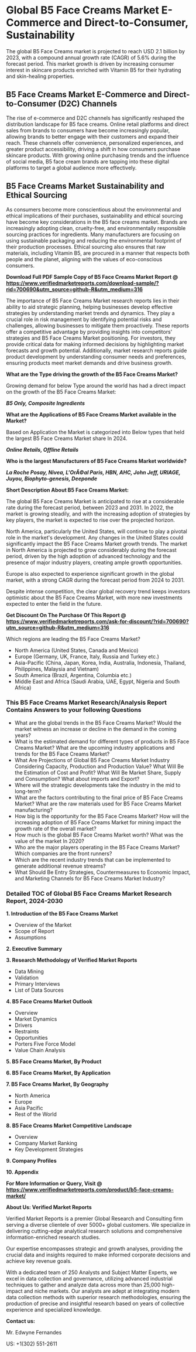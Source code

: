 <h1>Global B5 Face Creams Market E-Commerce and Direct-to-Consumer, Sustainability</h1><p class=""><p>The global B5 Face Creams market is projected to reach USD 2.1 billion by 2023, with a compound annual growth rate (CAGR) of 5.6% during the forecast period. This market growth is driven by increasing consumer interest in skincare products enriched with Vitamin B5 for their hydrating and skin-healing properties.</p><h2>B5 Face Creams Market E-Commerce and Direct-to-Consumer (D2C) Channels</h2><p>The rise of e-commerce and D2C channels has significantly reshaped the distribution landscape for B5 face creams. Online retail platforms and direct sales from brands to consumers have become increasingly popular, allowing brands to better engage with their customers and expand their reach. These channels offer convenience, personalized experiences, and greater product accessibility, driving a shift in how consumers purchase skincare products. With growing online purchasing trends and the influence of social media, B5 face cream brands are tapping into these digital platforms to target a global audience more effectively.</p><h2>B5 Face Creams Market Sustainability and Ethical Sourcing</h2><p>As consumers become more conscientious about the environmental and ethical implications of their purchases, sustainability and ethical sourcing have become key considerations in the B5 face creams market. Brands are increasingly adopting clean, cruelty-free, and environmentally responsible sourcing practices for ingredients. Many manufacturers are focusing on using sustainable packaging and reducing the environmental footprint of their production processes. Ethical sourcing also ensures that raw materials, including Vitamin B5, are procured in a manner that respects both people and the planet, aligning with the values of eco-conscious consumers.</p></p><p class=""><strong>Download Full PDF Sample Copy of B5 Face Creams Market Report @ <a href="https://www.verifiedmarketreports.com/download-sample/?rid=700690&utm_source=github-R&utm_medium=316" target="_blank">https://www.verifiedmarketreports.com/download-sample/?rid=700690&utm_source=github-R&utm_medium=316</a></strong></p><p>The importance of&nbsp;B5 Face Creams Market research reports lies in their ability to aid strategic planning, helping businesses develop effective strategies by understanding market trends and dynamics. They play a crucial role in risk management by identifying potential risks and challenges, allowing businesses to mitigate them proactively. These reports offer a competitive advantage by providing insights into competitors' strategies and B5 Face Creams Market positioning. For investors, they provide critical data for making informed decisions by highlighting market forecasts and growth potential. Additionally, market research reports guide product development by understanding consumer needs and preferences, ensuring products meet market demands and drive business growth.</p><p><strong>What are the&nbsp;Type driving the growth of the B5 Face Creams Market?</strong></p><p id="" class="">Growing demand for below Type around the world has had a direct impact on the growth of the B5 Face Creams Market:</p><p class=""><em><strong>B5 Only, Composite Ingredients</strong></em></p><p class=""><strong>What are the&nbsp;Applications&nbsp;of B5 Face Creams Market available in the Market?</strong></p><p id="" class="">Based on Application the Market is categorized into Below types that held the largest B5 Face Creams Market share In 2024.</p><p class=""><em><strong>Online Retails, Offline Retails</strong></em></p><p class=""><strong>Who is the largest Manufacturers of B5 Face Creams Market worldwide?</strong></p><p><em><strong>La Roche Posay, Nivea, L'OrÃ©al Paris, HBN, AHC, John Jeff, URIAGE, Juyou, Biophyto-genesis, Deeponde</strong></em></p><p id="" class=""><strong>Short Description About B5 Face Creams Market:</strong></p><p>The global B5 Face Creams Market is anticipated to rise at a considerable rate during the forecast period, between 2023 and 2031. In 2022, the market is growing steadily, and with the increasing adoption of strategies by key players, the market is expected to rise over the projected horizon.</p><p>North America, particularly the United States, will continue to play a pivotal role in the market's development. Any changes in the United States could significantly impact the B5 Face Creams Market growth trends. The market in North America is projected to grow considerably during the forecast period, driven by the high adoption of advanced technology and the presence of major industry players, creating ample growth opportunities.</p><p>Europe is also expected to experience significant growth in the global market, with a strong CAGR during the forecast period from 2024 to 2031.</p><p>Despite intense competition, the clear global recovery trend keeps investors optimistic about the B5 Face Creams Market, with more new investments expected to enter the field in the future.</p><p id="" class=""><strong>Get Discount On The Purchase Of This Report @ <a href="https://www.verifiedmarketreports.com/ask-for-discount/?rid=700690?utm_source=github-R&utm_medium=316" target="_blank">https://www.verifiedmarketreports.com/ask-for-discount/?rid=700690?utm_source=github-R&utm_medium=316</a></strong></p><p class="">Which regions are leading the B5 Face Creams Market?</p><ul><li>North America (United States, Canada and Mexico)</li><li>Europe (Germany, UK, France, Italy, Russia and Turkey etc.)</li><li>Asia-Pacific (China, Japan, Korea, India, Australia, Indonesia, Thailand, Philippines, Malaysia and Vietnam)</li><li>South America (Brazil, Argentina, Columbia etc.)</li><li>Middle East and Africa (Saudi Arabia, UAE, Egypt, Nigeria and South Africa)</li></ul><h3 id="" class="">This B5 Face Creams Market Research/Analysis Report Contains Answers to your following Questions</h3><ul><li>What are the global trends in the B5 Face Creams Market? Would the market witness an increase or decline in the demand in the coming years?</li><li>What is the estimated demand for different types of products in B5 Face Creams Market? What are the upcoming industry applications and trends for the B5 Face Creams Market?</li><li>What Are Projections of Global B5 Face Creams Market Industry Considering Capacity, Production and Production Value? What Will Be the Estimation of Cost and Profit? What Will Be Market Share, Supply and Consumption? What about imports and Export?</li><li>Where will the strategic developments take the industry in the mid to long-term?</li><li>What are the factors contributing to the final price of B5 Face Creams Market? What are the raw materials used for B5 Face Creams Market manufacturing?</li><li>How big is the opportunity for the B5 Face Creams Market? How will the increasing adoption of B5 Face Creams Market for mining impact the growth rate of the overall market?</li><li>How much is the global B5 Face Creams Market worth? What was the value of the market In 2020?</li><li>Who are the major players operating in the B5 Face Creams Market? Which companies are the front runners?</li><li>Which are the recent industry trends that can be implemented to generate additional revenue streams?</li><li>What Should Be Entry Strategies, Countermeasures to Economic Impact, and Marketing Channels for B5 Face Creams Market Industry?</li></ul><h3 id="" class="">Detailed TOC of Global B5 Face Creams Market Research Report, 2024-2030</h3><p id="" class=""><strong>1. Introduction of the B5 Face Creams Market</strong></p><ul><li>Overview of the Market</li><li>Scope of Report</li><li>Assumptions</li></ul><p id="" class=""><strong>2. Executive Summary</strong></p><p id="" class=""><strong>3. Research Methodology of Verified Market Reports</strong></p><ul><li>Data Mining</li><li>Validation</li><li>Primary Interviews</li><li>List of Data Sources</li></ul><p id="" class=""><strong>4. B5 Face Creams Market Outlook</strong></p><ul><li>Overview</li><li>Market Dynamics</li><li>Drivers</li><li>Restraints</li><li>Opportunities</li><li>Porters Five Force Model</li><li>Value Chain Analysis</li></ul><p id="" class=""><strong>5. B5 Face Creams Market, By Product</strong></p><p id="" class=""><strong>6. B5 Face Creams Market, By Application</strong></p><p id="" class=""><strong>7. B5 Face Creams Market, By Geography</strong></p><ul><li>North America</li><li>Europe</li><li>Asia Pacific</li><li>Rest of the World</li></ul><p id="" class=""><strong>8. B5 Face Creams Market Competitive Landscape</strong></p><ul><li>Overview</li><li>Company Market Ranking</li><li>Key Development Strategies</li></ul><p id="" class=""><strong>9. Company Profiles</strong></p><p id="" class=""><strong>10. Appendix</strong></p><p id="" class=""><strong>For More Information or Query, Visit @ <a href="https://www.verifiedmarketreports.com/product/b5-face-creams-market/" target="_blank">https://www.verifiedmarketreports.com/product/b5-face-creams-market/</a></strong></p><p id="" class=""><strong>About Us: Verified Market Reports</strong></p><p id="" class="">Verified Market Reports is a premier Global Research and Consulting firm serving a diverse clientele of over 5000+ global customers. We specialize in delivering cutting-edge analytical research solutions and comprehensive information-enriched research studies.</p><p id="" class="">Our expertise encompasses strategic and growth analyses, providing the crucial data and insights required to make informed corporate decisions and achieve key revenue goals.</p><p id="" class="">With a dedicated team of 250 Analysts and Subject Matter Experts, we excel in data collection and governance, utilizing advanced industrial techniques to gather and analyze data across more than 25,000 high-impact and niche markets. Our analysts are adept at integrating modern data collection methods with superior research methodologies, ensuring the production of precise and insightful research based on years of collective experience and specialized knowledge.</p><p id="" class=""><strong>Contact us:</strong></p><p id="" class="">Mr. Edwyne Fernandes</p><p id="" class="">US: +1(302) 551-2611</p>